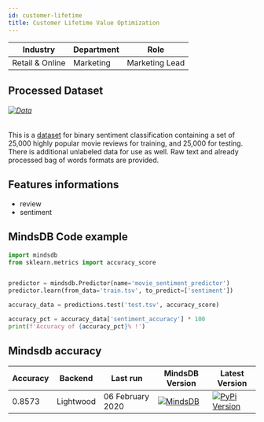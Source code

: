 ```yaml
---
id: customer-lifetime
title: Customer Lifetime Value Optimization
---
```


| Industry       | Department | Role               |
|----------------|------------|--------------------|
| Retail & Online | Marketing | Marketing Lead |


## Processed Dataset


###### [![Data](https://img.shields.io/badge/GET--DATA-ImdbMovieReview-green)](https://github.com/mindsdb/mindsdb-examples/tree/master/classics/imdb_movie_review)

This is a [dataset](http://ai.stanford.edu/~amaas/data/sentiment/) for binary sentiment classification containing a set of 25,000 highly popular movie reviews for training, and 25,000 for testing. There is additional unlabeled data for use as well. Raw text and already processed bag of words formats are provided.

## Features informations
* review
* sentiment

## MindsDB Code example

```python
import mindsdb
from sklearn.metrics import accuracy_score


predictor = mindsdb.Predictor(name='movie_sentiment_predictor')
predictor.learn(from_data='train.tsv', to_predict=['sentiment'])

accuracy_data = predictions.test('test.tsv', accuracy_score)

accuracy_pct = accuracy_data['sentiment_accuracy'] * 100
print(f'Accuracy of {accuracy_pct}% !')
```

## Mindsdb accuracy


| Accuracy       |  Backend  | Last run | MindsDB Version | Latest Version|
|----------------|--------------------|----------------------|-----------------|--------------|
| 0.8573 | Lightwood | 06 February 2020 | [![MindsDB](https://img.shields.io/badge/pypip--package-1.12.7-green)](https://pypi.org/project/MindsDB/1.12.7/)|   <a href="https://pypi.org/project/MindsDB/"><img src="https://badge.fury.io/py/MindsDB.svg" alt="PyPi Version"></a>|
